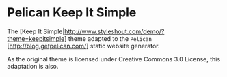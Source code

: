 Pelican Keep It Simple
======================

The [Keep It Simple|http://www.styleshout.com/demo/?theme=keepitsimple] theme
adapted to the `Pelican` [http://blog.getpelican.com/] static website generator.

As the original theme is licensed under Creative Commons 3.0 License, this 
adaptation is also.
